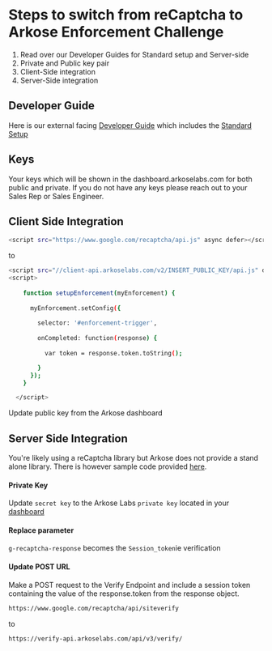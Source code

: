 # Steps to switch from reCaptcha to Arkose Enforcement Challenge

1. Read over our Developer Guides for Standard setup and Server-side 
2. Private and Public key pair
3. Client-Side integration
4. Server-Side integration

## Developer Guide
Here is our external facing [Developer Guide](https://arkoselabs.atlassian.net/wiki/spaces/DG/overview) which includes the [Standard Setup](https://arkoselabs.atlassian.net/wiki/spaces/DG/pages/214176229/Standard+Setup)

## Keys
Your keys which will be shown in the dashboard.arkoselabs.com for both public and private. If you do not have any keys please reach out to your Sales Rep or Sales Engineer. 

## Client Side Integration
```sh
<script src="https://www.google.com/recaptcha/api.js" async defer></script>
```
to 
```sh
<script src="//client-api.arkoselabs.com/v2/INSERT_PUBLIC_KEY/api.js" data-callback="setupEnforcement" async defer></script>
<script>
   
    function setupEnforcement(myEnforcement) {
      
      myEnforcement.setConfig({
        
        selector: '#enforcement-trigger',
        
        onCompleted: function(response) {
          
          var token = response.token.toString();

        }
      });
    }

  </script>
```
Update public key from the Arkose dashboard


## Server Side Integration

You're likely using a reCaptcha library but Arkose does not provide a stand alone library. There is however sample code provided [here](https://github.com/frostjohnAL/StandardSetup/blob/master/validate-token-v3.php).

#### Private Key
Update `secret key` to the Arkose Labs `private key` located in your [dashboard](https://dashboard.arkoselabs.com/)


#### Replace parameter
`g-recaptcha-response` becomes the `Session_token`ie verification


#### Update POST URL
Make a POST request to the Verify Endpoint and include a session token containing the value of the response.token from the response object.

```sh
https://www.google.com/recaptcha/api/siteverify
``` 
to 
```sh
https://verify-api.arkoselabs.com/api/v3/verify/
```



